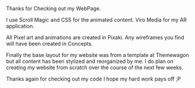 Thanks for Checking out my WebPage.

I use Scroll Magic and CSS for the animated content.
Viro Media for my AR application.

All Pixel art and animations are created in Pixaki.
Any wireframes you find will have been created in Concepts.

Finally the base layout for my website was from a template at Themewagon but all content has been stylized and reorganized by me.  I do plan on creating my website from scratch over the course of the next few weeks.


Thanks again for checking out my code I hope my hard work pays off ;P
